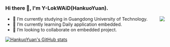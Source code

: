 ### Hi there 👋, I'm Y-LokWAiD(HankuoYuan).

[<img src="https://github-readme-stats.vercel.app/api?username=HankuoYuan&hide=stars&show_icons=true&count_private=true&hide_rank=true&theme=radical&hide_border=true" align="right">](https://github.com/anuraghazra/github-readme-stats)

- 🔭 I’m currently studying in Guangdong University of Technology.
- 🌱 I’m currently learning Daily application embedded.
- 👯 I’m looking to collaborate on embedded project.

[![HankuoYuan's GitHub stats](https://github-readme-stats.vercel.app/api?username=HankuoYuan&hide=stars&show_icons=true&count_private=true&hide_rank=true&theme=radical&hide_border=true)](https://github.com/anuraghazra/github-readme-stats)

<!--
**HankuoYuan/HankuoYuan** is a ✨ _special_ ✨ repository because its `README.md` (this file) appears on your GitHub profile.

Here are some ideas to get you started:

- 🔭 I’m currently working on ...
- 🌱 I’m currently learning ...
- 👯 I’m looking to collaborate on ...
- 🤔 I’m looking for help with ...
- 💬 Ask me about ...
- 📫 How to reach me: ...
- 😄 Pronouns: ...
- ⚡ Fun fact: ...
-->
